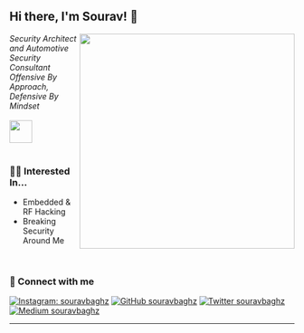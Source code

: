 <h2> Hi there, I'm Sourav! 👋</h2>
<img align='right' src="https://github-readme-stats.vercel.app/api?username=souravbaghz&show_icons=true&theme=radical" width="380">
<p><em> Security Architect and Automotive Security Consultant<br>
  Offensive By Approach, Defensive By Mindset <br><br><img src="https://media0.giphy.com/media/nlmwU1uZgFGdq/giphy.gif" width="40"><br><br>
</em></p>

### 👨‍💻 Interested In...
- Embedded & RF Hacking
- Breaking Security Around Me

<br>

### 🤝 Connect with me
[![Instagram: souravbaghz](https://img.shields.io/badge/instagram-%23E4405F.svg?&style=for-the-badge&logo=instagram&logoColor=white)](https://www.instagram.com/souravbaghz)
[![GitHub souravbaghz](https://img.shields.io/badge/github-%23000000.svg?&style=for-the-badge&logo=github)](https://github.com/souravbaghz)
[![Twitter souravbaghz](https://img.shields.io/badge/twitter-%231DA1F2.svg?&style=for-the-badge&logo=twitter&logoColor=white)](https://twitter.com/souravbaghz)
[![Medium souravbaghz](https://img.shields.io/badge/medium-%2312100E.svg?&style=for-the-badge&logo=medium&logoColor=white)](https://medium.com/@souravbaghz)

---
